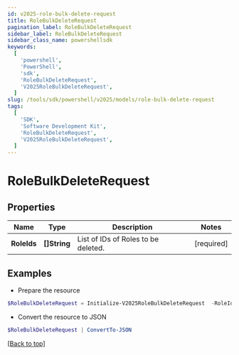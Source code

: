 ```yaml
---
id: v2025-role-bulk-delete-request
title: RoleBulkDeleteRequest
pagination_label: RoleBulkDeleteRequest
sidebar_label: RoleBulkDeleteRequest
sidebar_class_name: powershellsdk
keywords:
  [
    'powershell',
    'PowerShell',
    'sdk',
    'RoleBulkDeleteRequest',
    'V2025RoleBulkDeleteRequest',
  ]
slug: /tools/sdk/powershell/v2025/models/role-bulk-delete-request
tags:
  [
    'SDK',
    'Software Development Kit',
    'RoleBulkDeleteRequest',
    'V2025RoleBulkDeleteRequest',
  ]
---
```


# RoleBulkDeleteRequest

## Properties

| Name | Type | Description | Notes |
| --- | --- | --- | --- |
| **RoleIds** | **[]String** | List of IDs of Roles to be deleted. | [required] |

## Examples

- Prepare the resource

```powershell
$RoleBulkDeleteRequest = Initialize-V2025RoleBulkDeleteRequest  -RoleIds [2c9180847812e0b1017817051919ecca, 2c9180887812e0b201781e129f151816]
```

- Convert the resource to JSON

```powershell
$RoleBulkDeleteRequest | ConvertTo-JSON
```

[[Back to top]](#)
